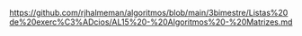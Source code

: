 
https://github.com/rjhalmeman/algoritmos/blob/main/3bimestre/Listas%20de%20exerc%C3%ADcios/AL15%20-%20Algoritmos%20-%20Matrizes.md





